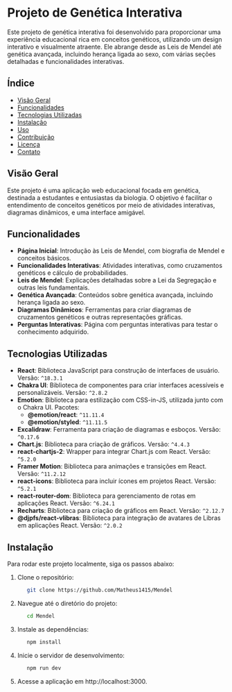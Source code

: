 # Projeto de Genética Interativa

Este projeto de genética interativa foi desenvolvido para proporcionar uma experiência educacional rica em conceitos genéticos, utilizando um design interativo e visualmente atraente. Ele abrange desde as Leis de Mendel até genética avançada, incluindo herança ligada ao sexo, com várias seções detalhadas e funcionalidades interativas.

## Índice

- [Visão Geral](#visão-geral)
- [Funcionalidades](#funcionalidades)
- [Tecnologias Utilizadas](#tecnologias-utilizadas)
- [Instalação](#instalação)
- [Uso](#uso)
- [Contribuição](#contribuição)
- [Licença](#licença)
- [Contato](#contato)

## Visão Geral

Este projeto é uma aplicação web educacional focada em genética, destinada a estudantes e entusiastas da biologia. O objetivo é facilitar o entendimento de conceitos genéticos por meio de atividades interativas, diagramas dinâmicos, e uma interface amigável.

## Funcionalidades

- **Página Inicial**: Introdução às Leis de Mendel, com biografia de Mendel e conceitos básicos.
- **Funcionalidades Interativas**: Atividades interativas, como cruzamentos genéticos e cálculo de probabilidades.
- **Leis de Mendel**: Explicações detalhadas sobre a Lei da Segregação e outras leis fundamentais.
- **Genética Avançada**: Conteúdos sobre genética avançada, incluindo herança ligada ao sexo.
- **Diagramas Dinâmicos**: Ferramentas para criar diagramas de cruzamentos genéticos e outras representações gráficas.
- **Perguntas Interativas**: Página com perguntas interativas para testar o conhecimento adquirido.
## Tecnologias Utilizadas

- **React**: Biblioteca JavaScript para construção de interfaces de usuário. Versão: `^18.3.1`
- **Chakra UI**: Biblioteca de componentes para criar interfaces acessíveis e personalizáveis. Versão: `^2.8.2`
- **Emotion**: Biblioteca para estilização com CSS-in-JS, utilizada junto com o Chakra UI. Pacotes:
  - **@emotion/react**: `^11.11.4`
  - **@emotion/styled**: `^11.11.5`
- **Excalidraw**: Ferramenta para criação de diagramas e esboços. Versão: `^0.17.6`
- **Chart.js**: Biblioteca para criação de gráficos. Versão: `^4.4.3`
- **react-chartjs-2**: Wrapper para integrar Chart.js com React. Versão: `^5.2.0`
- **Framer Motion**: Biblioteca para animações e transições em React. Versão: `^11.2.12`
- **react-icons**: Biblioteca para incluir ícones em projetos React. Versão: `^5.2.1`
- **react-router-dom**: Biblioteca para gerenciamento de rotas em aplicações React. Versão: `^6.24.1`
- **Recharts**: Biblioteca para criação de gráficos em React. Versão: `^2.12.7`
- **@djpfs/react-vlibras**: Biblioteca para integração de avatares de Libras em aplicações React. Versão: `^2.0.2`

## Instalação

Para rodar este projeto localmente, siga os passos abaixo:

1. Clone o repositório:
   ```bash
      git clone https://github.com/Matheus1415/Mendel
   ```
2. Navegue até o diretório do projeto:
   ```bash
      cd Mendel
   ```
3. Instale as dependências:
   ```bash
      npm install
   ```
4. Inicie o servidor de desenvolvimento:
   ```bash
      npm run dev
   ```
5. Acesse a aplicação em http://localhost:3000.



